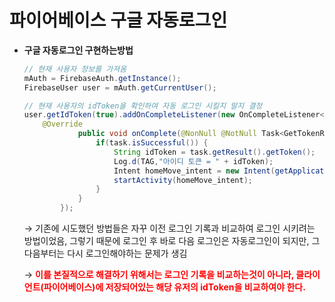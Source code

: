 # 파이어베이스 구글 자동로그인

- **구글 자동로그인 구현하는방법**

    ```java
    // 현재 사용자 정보를 가져옴
    mAuth = FirebaseAuth.getInstance(); 
    FirebaseUser user = mAuth.getCurrentUser();
    
    // 현재 사용자의 idToken을 확인하여 자동 로그인 시킬지 말지 결정
    user.getIdToken(true).addOnCompleteListener(new OnCompleteListener<GetTokenResult>() {
        @Override
                public void onComplete(@NonNull @NotNull Task<GetTokenResult> task) {
                    if(task.isSuccessful()) {
                        String idToken = task.getResult().getToken();
                        Log.d(TAG,"아이디 토큰 = " + idToken);
                        Intent homeMove_intent = new Intent(getApplicationContext(), HomeActivity.class);
                        startActivity(homeMove_intent);
                    }
                }
            });        
    ```

    → 기존에 시도했던 방법들은 자꾸 이전 로그인 기록과 비교하여 로그인 시키려는 방법이었음, 그렇기 때문에 로그인 후 바로 다음 로그인은 자동로그인이 되지만, 그 다음부터는 다시 로그인해야하는 문제가 생김

    → <span style="color:red">**이를 본질적으로 해결하기 위해서는 로그인 기록을 비교하는것이 아니라, 클라이언트(파이어베이스)에 저장되어있는 해당 유저의 idToken을 비교하여야 한다.**</span>

